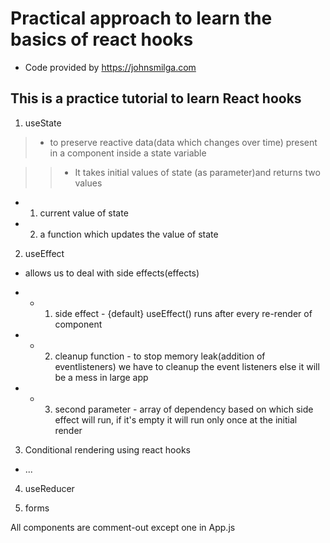 # Practical approach to learn the basics of react hooks

- Code provided by https://johnsmilga.com

## This is a practice tutorial to learn React hooks

1. useState

> - to preserve reactive data(data which changes over time) present in a component inside a state variable

> > - It takes initial values of state (as parameter)and returns two values

- 1.  current value of state
- 2.  a function which updates the value of state

2. useEffect

- allows us to deal with side effects(effects)

- - 1. side effect - {default} useEffect() runs after every re-render of component
- - 2. cleanup function - to stop memory leak(addition of eventlisteners) we have to cleanup the event listeners else it will be a mess in large app
- - 3. second parameter - array of dependency based on which side effect will run, if it's empty it will run only once at the initial render

3. Conditional rendering using react hooks

- ...

4. useReducer

5. forms

All components are comment-out except one in App.js
